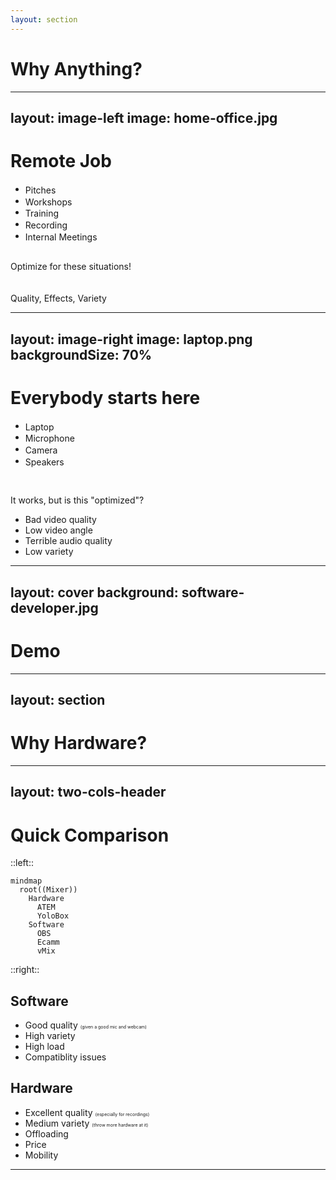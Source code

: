 ```yaml
---
layout: section
---
```


# Why Anything?

---
layout: image-left
image: home-office.jpg
---

# Remote Job

- <mdi-presentation class="text-xl text-red-400" style="vertical-align: middle;" /> Pitches
- <mdi-microsoft-teams class="text-xl text-green-400" style="vertical-align: middle;" /> Workshops
- <mdi-human-male-board class="text-xl text-blue-400" style="vertical-align: middle;" /> Training
- <mdi-video-outline  class="text-xl text-red-400" style="vertical-align: middle;"/> Recording
- <mdi-account-group class="text-xl text-pink-400" style="vertical-align: middle;" /> Internal Meetings

<br/>

<v-click>
    <mdi-arrow-right-bold />
    <span v-mark="{ at: 1, color: 'yellow', type: 'circle' }">Optimize</span> for these situations!
</v-click>

<br/>
<br/>
<br/>

<v-click>
Quality, Effects, Variety
</v-click>

---
layout: image-right
image: laptop.png
backgroundSize: 70%
---
# Everybody starts here

- <mdi-laptop class="text-xl text-blue-400" style="vertical-align: middle;" /> Laptop
- <mdi-microphone class="text-xl text-orange-400" style="vertical-align: middle;" /> Microphone
- <mdi-camera-outline class="text-xl text-pink-400" style="vertical-align: middle;" /> Camera
- <mdi-speaker class="text-xl text-green-400" style="vertical-align: middle;" /> Speakers

<br/>

<v-click>

It works, but is this <span v-mark="{ at: 0, color: 'yellow', type: 'underline' }">"optimized"</span>?
</v-click>

<v-clicks>

- Bad video quality
- Low video angle
- Terrible audio quality
- Low variety

</v-clicks>

---
layout: cover
background: software-developer.jpg
---
# Demo
---
layout: section
---
# Why Hardware?
---
layout: two-cols-header
---
# Quick Comparison 

::left::

```mermaid {scale: 1, alt: 'A simple sequence diagram'}
mindmap
  root((Mixer))
    Hardware
      ATEM
      YoloBox
    Software
      OBS
      Ecamm
      vMix
```

::right::

## Software
- <mdi-thumbs-up class="text-green-400"/> Good quality <span style="font-size: 50%; line-height: 50%;">(given a good mic and webcam)</span>
- <mdi-thumbs-up class="text-green-400"/> High variety
- <mdi-thumbs-down class="text-red-400" /> High load
- <mdi-thumbs-down class="text-red-400" /> Compatiblity issues

## Hardware
- <mdi-thumbs-up class="text-green-400"/> Excellent quality <span style="font-size: 50%; line-height: 50%;">(especially for recordings)</span>
- <mdi-thumbs-up class="text-green-400"/> Medium variety <span style="font-size: 50%; line-height: 50%;">(throw more hardware at it)</span>
- <span v-mark="{ at: 1, color: 'yellow', type: 'circle' }"><mdi-thumbs-up class="text-green-400" /> Offloading</span>
- <mdi-thumbs-down class="text-red-400" /> Price
- <mdi-thumbs-down class="text-red-400" /> Mobility
---